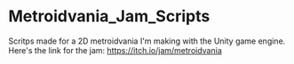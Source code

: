 # Metroidvania_Jam_Scripts
Scritps made for a 2D metroidvania I'm making with the Unity game engine. Here's the link for the jam: https://itch.io/jam/metroidvania

